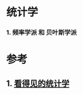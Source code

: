 # 统计学


###  1. 频率学派 和 贝叶斯学派















# 参考

## 1. [看得见的统计学](https://seeing-theory.brown.edu/compound-probability/cn.html)